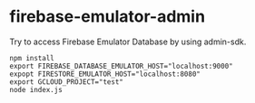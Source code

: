 # firebase-emulator-admin
Try to access Firebase Emulator Database by using admin-sdk.

```
npm install
export FIREBASE_DATABASE_EMULATOR_HOST="localhost:9000"
expopt FIRESTORE_EMULATOR_HOST="localhost:8080"
export GCLOUD_PROJECT="test"
node index.js
```
